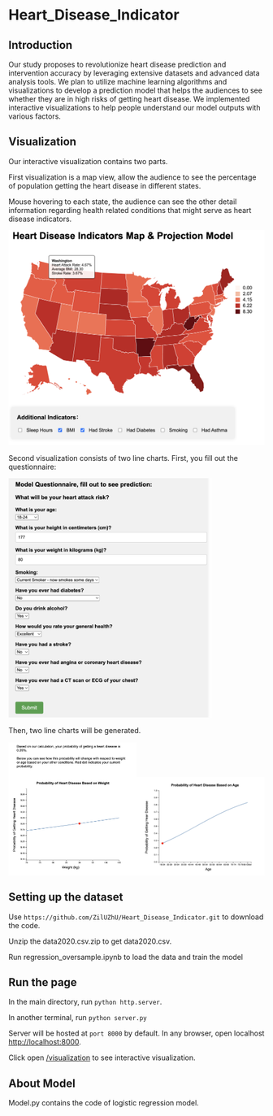 # Heart_Disease_Indicator

## Introduction

Our study proposes to revolutionize heart disease prediction and intervention accuracy by leveraging extensive datasets and advanced data analysis tools. We plan to utilize machine learning algorithms and visualizations to develop a prediction model that helps the audiences to see whether they are in high risks of getting heart disease. We implemented interactive visualizations to help people understand our model outputs with various factors.

## Visualization

Our interactive visualization contains two parts.

First visualization is a map view, allow the audience to see the percentage of population getting the heart disease in different states.

Mouse hovering to each state, the audience can see the other detail information regarding health related conditions that might serve as heart disease indicators.

<img src="assets/map.png" alt="Map with tool tip" style="width: 700px; height: auto;">



<!-- include screenshot here -->

Second visualization consists of two line charts. First, you fill out the questionnaire:

<img src="assets/questions.png" alt="Map with tool tip" style="width: 400px; height: auto;">


Then, two line charts will be generated.

<div style="display: grid; grid-template-columns: 1fr 1fr; align-items: end;">
    <img src="assets/weight.png" alt="Probability with respect to weight" style="width: 100%; height: auto;">
    <img src="assets/age.png" alt="Probability with respect to age" style="width: 100%; height: auto;">
</div>




## Setting up the dataset

Use `https://github.com/ZilUZhU/Heart_Disease_Indicator.git` to download the code.

Unzip the data2020.csv.zip to get data2020.csv. 

Run regression_oversample.ipynb to load the data and train the model

## Run the page

In the main directory, run `python http.server`.

In another terminal, run `python server.py`

Server will be hosted at `port 8000` by default. In any browser, open localhost [http://localhost:8000](http://localhost:8000).

Click open [/visualization](http://localhost:8000/visualization/) to see interactive visualization.

## About Model

Model.py contains the code of logistic regression model.  



